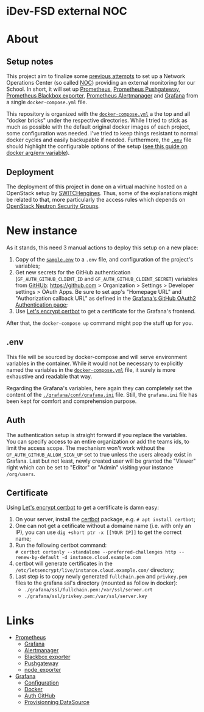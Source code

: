 # iDev-FSD external NOC

# About

## Setup notes
This project aim to finalize some [previous
attempts](https://en.wikipedia.org/wiki/Network_operations_center) to set up a
Network Operations Center (so called
[NOC](https://en.wikipedia.org/wiki/Network_operations_center)) providing an
external monitoring for our School. In short, it will set up
[Prometheus](https://prometheus.io/docs/introduction/overview/), [Prometheus
Pushgateway](https://prometheus.io/docs/practices/pushing/), [Prometheus
Blackbox exporter](https://github.com/prometheus/blackbox_exporter), [Prometheus
Alertmanager](https://prometheus.io/docs/alerting/alertmanager/) and
[Grafana](https://prometheus.io/docs/visualization/grafana/) from a single
`docker-compose.yml` file.

This repository is organized with the [`docker-compose.yml`](docker-compose.yml)
a the top and all "docker bricks" under the respective directories. While I
tried to stick as much as possible with the default original docker images of
each project, some configuration was needed. I've tried to keep things resistant
to normal docker cycles and easily backupable if needed. Furthermore, the
[`.env`](sample.env) file should highlight the configurable options of the setup
([see this guide on docker arg/env
variable](https://vsupalov.com/docker-arg-env-variable-guide/)).

## Deployment
The deployment of this project in done on a virtual machine hosted on a
OpenStack setup by [SWITCHengines](https://www.switch.ch/engines/). Thus, some
of the explanations might be related to that, more particularly the access rules
which depends on [OpenStack Neutron Security
Groups](https://wiki.openstack.org/wiki/Neutron/SecurityGroups).

# New instance
As it stands, this need 3 manual actions to deploy this setup on a new place:
  1. Copy of the [`sample.env`](sample.env) to a `.env` file, and configuration 
     of the project's variables;
  1. Get new secrets for the GitHub authentication (`GF_AUTH_GITHUB_CLIENT_ID` 
     and `GF_AUTH_GITHUB_CLIENT_SECRET`) variables from 
     [GitHUb](https://github.com): https://github.com > Organization > 
     Settings > Developer settings > OAuth Apps. Be sure to set app's "Homepage 
     URL" and "Authorization callback URL" as defined in the 
     [Grafana's GitHub OAuth2 Authentication page](http://docs.grafana.org/auth/github/#configure-github-oauth-application);
  1. Use [Let's encrypt certbot](https://certbot.eff.org/) to get a certificate 
     for the Grafana's frontend.

After that, the `docker-compose up` command might pop the stuff up for you.


## .env
This file will be sourced by docker-compose and will serve environment variables
in the container. While it would not be necessary to explicitly named the 
variables in the [`docker-compose.yml`](docker-compose.yml) file, it surely is
more exhaustive and readable that way.

Regarding the Grafana's variables, here again they can completely set the
content of the [`./grafana/conf/grafana.ini`](./grafana/conf/grafana.ini) file.
Still, the `grafana.ini` file has been kept for comfort and comprehension
purpose.

## Auth
The authentication setup is straight forward if you replace the variables. You
can specify access to an entire organization or add the teams ids, to limit the
access scope. The mechanism won't work without the
`GF_AUTH_GITHUB_ALLOW_SIGN_UP` set to true unless the users already exist in
Grafana. Last but not least, newly created user will be granted the "Viewer"
right which can be set to "Editor" or "Admin" visiting your instance
`/org/users`.

## Certificate
Using [Let's encrypt certbot](https://certbot.eff.org/) to get a certificate is
damn easy:
  1. On your server, install the [certbot](https://certbot.eff.org/) package, 
     e.g. `# apt install certbot`;
  1. One can not get a cetificate without a domaine name (i.e. with only an IP),
     you can use `dig +short ptr -x [[YOUR IP]]` to get the correct name;
  1. Run the following certbot command:  
     `# certbot certonly --standalone --preferred-challenges http --renew-by-default -d instance.cloud.example.com`
  1. certbot will generate certificates in the 
     `/etc/letsencrypt/live/instance.cloud.example.com/` directory;
  1. Last step is to copy newly generated `fullchain.pem` and `privkey.pem` 
     files to the grafana ssl's directory (mounted as follow in docker):
     * `./grafana/ssl/fullchain.pem:/var/ssl/server.crt`
     * `./grafana/ssl/privkey.pem:/var/ssl/server.key`

# Links
  * [Prometheus](https://prometheus.io/docs/introduction/overview/)
    * [Grafana](https://prometheus.io/docs/visualization/grafana/)
    * [Alertmanager](https://prometheus.io/docs/alerting/alertmanager/)
    * [Blackbox exporter](https://github.com/prometheus/blackbox_exporter)
    * [Pushgateway](https://prometheus.io/docs/practices/pushing/)
    * [node_exporter](https://github.com/prometheus/node_exporter) 
  * [Grafana](https://grafana.com/)
    * [Configuration](http://docs.grafana.org/installation/configuration/)
    * [Docker](http://docs.grafana.org/installation/docker/)
    * [Auth GitHub](http://docs.grafana.org/auth/github/)
    * [Provisionning DataSource](http://docs.grafana.org/administration/provisioning/#example-datasource-config-file)
    